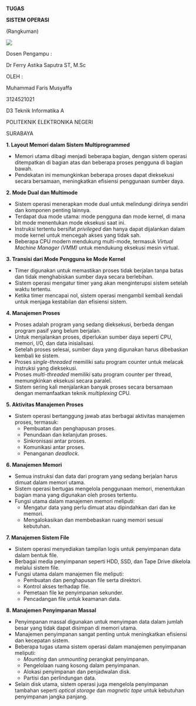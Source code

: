 ﻿<a name="_hlk191278482"></a>**TUGAS**

**SISTEM OPERASI**

(Rangkuman)


![](Aspose.Words.30dd7e83-bf20-4078-ac66-405a608b4bd5.001.png)


Dosen Pengampu :

Dr Ferry Astika Saputra ST, M.Sc

OLEH :

Muhammad Faris Musyaffa

3124521021

D3 Teknik Informatika A


POLITEKNIK ELEKTRONIKA NEGERI

SURABAYA




**1.	 Layout Memori dalam Sistem Multiprogrammed**

- Memori utama dibagi menjadi beberapa bagian, dengan sistem operasi ditempatkan di bagian atas dan beberapa proses pengguna di bagian bawah.
- Pendekatan ini memungkinkan beberapa proses dapat dieksekusi secara bersamaan, meningkatkan efisiensi penggunaan sumber daya.

**2.	 Mode Dual dan Multimode**

- Sistem operasi menerapkan mode dual untuk melindungi dirinya sendiri dan komponen penting lainnya.
- Terdapat dua mode utama: mode pengguna dan mode kernel, di mana bit mode menentukan mode eksekusi saat ini.
- Instruksi tertentu bersifat *privileged* dan hanya dapat dijalankan dalam mode kernel untuk mencegah akses yang tidak sah.
- Beberapa CPU modern mendukung multi-mode, termasuk *Virtual Machine Manager (VMM)* untuk mendukung eksekusi mesin virtual.

**3.	 Transisi dari Mode Pengguna ke Mode Kernel**

- Timer digunakan untuk memastikan proses tidak berjalan tanpa batas dan tidak menghabiskan sumber daya secara berlebihan.
- Sistem operasi mengatur timer yang akan menginterupsi sistem setelah waktu tertentu.
- Ketika timer mencapai nol, sistem operasi mengambil kembali kendali untuk menjaga kestabilan dan efisiensi sistem.

**4. 	Manajemen Proses**

- Proses adalah program yang sedang dieksekusi, berbeda dengan program pasif yang belum berjalan.
- Untuk menjalankan proses, diperlukan sumber daya seperti CPU, memori, I/O, dan data inisialisasi.
- Setelah proses selesai, sumber daya yang digunakan harus dibebaskan kembali ke sistem.
- Proses *single-threaded* memiliki satu program counter untuk melacak instruksi yang dieksekusi.
- Proses *multi-threaded* memiliki satu program counter per thread, memungkinkan eksekusi secara paralel.
- Sistem sering kali menjalankan banyak proses secara bersamaan dengan memanfaatkan teknik *multiplexing* CPU.

**5. 	Aktivitas Manajemen Proses**

- Sistem operasi bertanggung jawab atas berbagai aktivitas manajemen proses, termasuk:
  - Pembuatan dan penghapusan proses.
  - Penundaan dan kelanjutan proses.
  - Sinkronisasi antar proses.
  - Komunikasi antar proses.
  - Penanganan *deadlock*.






**6. 	Manajemen Memori**

- Semua instruksi dan data dari program yang sedang berjalan harus dimuat dalam memori utama.
- Sistem operasi bertugas mengelola penggunaan memori, menentukan bagian mana yang digunakan oleh proses tertentu.
- Fungsi utama dalam manajemen memori meliputi:
  - Mengatur data yang perlu dimuat atau dipindahkan dari dan ke memori.
  - Mengalokasikan dan membebaskan ruang memori sesuai kebutuhan.

**7. 	Manajemen Sistem File**

- Sistem operasi menyediakan tampilan logis untuk penyimpanan data dalam bentuk file.
- Berbagai media penyimpanan seperti HDD, SSD, dan Tape Drive dikelola melalui sistem file.
- Fungsi utama dalam manajemen file meliputi:
  - Pembuatan dan penghapusan file serta direktori.
  - Kontrol akses terhadap file.
  - Pemetaan file ke penyimpanan sekunder.
  - Pencadangan file untuk keamanan data.

**8. Manajemen Penyimpanan Massal**

- Penyimpanan massal digunakan untuk menyimpan data dalam jumlah besar yang tidak dapat disimpan di memori utama.
- Manajemen penyimpanan sangat penting untuk meningkatkan efisiensi dan kecepatan sistem.
- Beberapa tugas utama sistem operasi dalam manajemen penyimpanan meliputi:
  - *Mounting* dan *unmounting* perangkat penyimpanan.
  - Pengelolaan ruang kosong dalam penyimpanan.
  - Alokasi penyimpanan dan penjadwalan disk.
  - Partisi dan perlindungan data.
- Selain disk utama, sistem operasi juga mengelola penyimpanan tambahan seperti *optical storage* dan *magnetic tape* untuk kebutuhan penyimpanan jangka panjang.
